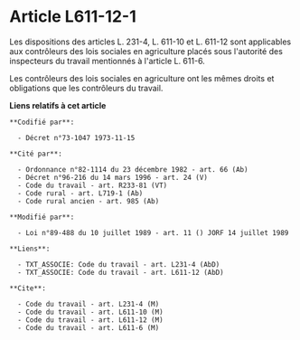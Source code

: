 # Article L611-12-1

Les dispositions des articles L. 231-4, L. 611-10 et L. 611-12 sont applicables aux contrôleurs des lois sociales en
agriculture placés sous l'autorité des inspecteurs du travail mentionnés à l'article L. 611-6.

Les contrôleurs des lois sociales en agriculture ont les mêmes droits et obligations que les contrôleurs du travail.

**Liens relatifs à cet article**

	**Codifié par**:

	  - Décret n°73-1047 1973-11-15

	**Cité par**:

	  - Ordonnance n°82-1114 du 23 décembre 1982 - art. 66 (Ab)
	  - Décret n°96-216 du 14 mars 1996 - art. 24 (V)
	  - Code du travail - art. R233-81 (VT)
	  - Code rural - art. L719-1 (Ab)
	  - Code rural ancien - art. 985 (Ab)

	**Modifié par**:

	  - Loi n°89-488 du 10 juillet 1989 - art. 11 () JORF 14 juillet 1989

	**Liens**:

	  - TXT_ASSOCIE: Code du travail - art. L231-4 (AbD)
	  - TXT_ASSOCIE: Code du travail - art. L611-12 (AbD)

	**Cite**:

	  - Code du travail - art. L231-4 (M)
	  - Code du travail - art. L611-10 (M)
	  - Code du travail - art. L611-12 (M)
	  - Code du travail - art. L611-6 (M)
